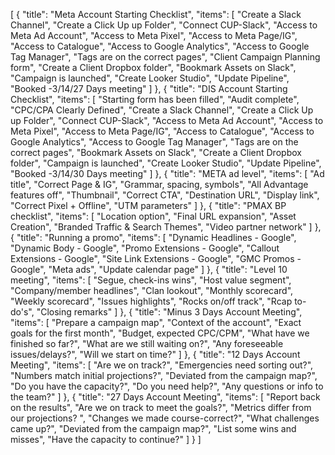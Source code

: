 [
    {
        "title": "Meta Account Starting Checklist",
        "items": [
            "Create a Slack Channel",
            "Create a Click Up up Folder",
            "Connect CUP-Slack",
            "Access to Meta Ad Account",
            "Access to Meta Pixel",
            "Access to Meta Page/IG",
            "Access to Catalogue",
            "Access to Google Analytics",
            "Access to Google Tag Manager",
            "Tags are on the correct pages",
            "Client Campaign Planning form",
            "Create a Client Dropbox folder",
            "Bookmark Assets on Slack",
            "Campaign is launched",
            "Create Looker Studio",
            "Update Pipeline",
            "Booked -3/14/27 Days meeting"
        ]
    },
    {
        "title": "DIS Account Starting Checklist",
        "items": [
            "Starting form has been filled",
            "Audit complete",
            "CPC/CPA Clearly Defined",
            "Create a Slack Channel",
            "Create a Click Up up Folder",
            "Connect CUP-Slack",
            "Access to Meta Ad Account",
            "Access to Meta Pixel",
            "Access to Meta Page/IG",
            "Access to Catalogue",
            "Access to Google Analytics",
            "Access to Google Tag Manager",
            "Tags are on the correct pages",
            "Bookmark Assets on Slack",
            "Create a Client Dropbox folder",
            "Campaign is launched",
            "Create Looker Studio",
            "Update Pipeline",
            "Booked -3/14/30 Days meeting"
        ]
    },
    {
        "title": "META ad level",
        "items": [
            "Ad title",
            "Correct Page & IG",
            "Grammar, spacing, symbols",
            "All Advantage features off",
            "Thumbnail",
            "Correct CTA",
            "Destination URL",
            "Display link",
            "Correct Pixel + Offline",
            "UTM parameters"
        ]
    },
    {
        "title": "PMAX BP checklist",
        "items": [
            "Location option",
            "Final URL expansion",
            "Asset Creation",
            "Branded Traffic & Search Themes",
            "Video partner network"
        ]
    },
    {
        "title": "Running a promo",
        "items": [
            "Dynamic Headlines - Google",
            "Dynamic Body - Google",
            "Promo Extensions - Google",
            "Callout Extensions - Google",
            "Site Link Extensions - Google",
            "GMC Promos - Google",
            "Meta ads",
            "Update calendar page"
        ]
    },
    {
        "title": "Level 10 meeting",
        "items": [
            "Segue, check-ins wins",
            "Host value segment",
            "Company/member headlines",
            "Clan lookout",
            "Monthly scorecard",
            "Weekly scorecard",
            "Issues highlights",
            "Rocks on/off track",
            "Rcap to-do's",
            "Closing remarks"
        ]
    },
    {
        "title": "Minus 3 Days Account Meeting",
        "items": [
            "Prepare a campaign map",
            "Context of the account",
            "Exact goals for the first month",
            "Budget, expected CPC/CPM",
            "What have we finished so far?",
            "What are we still waiting on?",
            "Any foreseeable issues/delays?",
            "Will we start on time?"
        ]
    },
    {
        "title": "12 Days Account Meeting",
        "items": [
            "Are we on track?",
            "Emergencies need sorting out?",
            "Numbers match initial projections?",
            "Deviated from the campaign map?",
            "Do you have the capacity?",
            "Do you need help?",
            "Any questions or info to the team?"
        ]
    },
    {
        "title": "27 Days Account Meeting",
        "items": [
            "Report back on the results",
            "Are we on track to meet the goals?",
            "Metrics differ from our projections? ",
            "Changes we made course-correct?",
            "What challenges came up?",
            "Deviated from the campaign map?",
            "List some wins and misses",
            "Have the capacity to continue?"
        ]
    }
]
